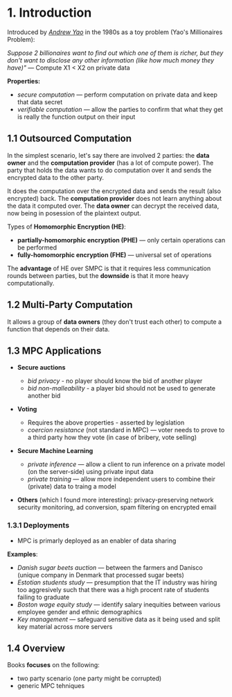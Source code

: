 # 1. Introduction

Introduced by [*Andrew Yao*](https://iiis.tsinghua.edu.cn/yao/) in the 1980s as a toy problem (Yao's Millionaires Problem):

*Suppose 2 billionaires want to find out which one of them is richer, but they don't want to disclose any other information (like how much money they have)"* &mdash; Compute X1 < X2 on private data

**Properties:**

- *secure computation* &mdash; perform computation on private data and keep that data secret
- *verifiable computation* &mdash; allow the parties to confirm that what they get is really the function output on their input

## 1.1 Outsourced Computation

In the simplest scenario, let's say there are involved 2 parties: the **data owner** and the **computation provider** (has a lot of compute power). The party that holds the data wants to do computation over it and sends the encrypted data to the other party.

It does the computation over the encrypted data and sends the result (also encrypted) back. The **computation provider** does not learn anything about the data it computed over. The **data owner** can decrypt the received data, now being in posession of the plaintext output.

Types of **Homomorphic Encryption (HE)**:

- **partially-homomorphic encryption (PHE)** &mdash; only certain operations can be performed
- **fully-homomorphic encryption (FHE)** &mdash; universal set of operations

The **advantage** of HE over SMPC is that it requires less communication rounds between parties, but the **downside** is that it more heavy computationally.

## 1.2 Multi-Party Computation

It allows a group of **data owners** (they don't trust each other) to compute a function that depends on their data.

## 1.3 MPC Applications

- **Secure auctions**
  - *bid privacy* - no player should know the bid of another player
  - *bid non-malleability* - a player bid should not be used to generate another bid

- **Voting**
  - Requires the above properties - asserted by legislation
  - *coercion resistance* (not standard in MPC) &mdash; voter needs to prove to a third party how they vote (in case of bribery, vote selling)

- **Secure Machine Learning**
  - *private inference* &mdash; allow a client to run inference on a private model (on the server-side) using private input data
  - *private training* &mdash; allow more independent users to combine their (private) data to traing a model

- **Others** (which I found more interesting): privacy-preserving network security monitoring, ad conversion, spam filtering on encrypted email

### 1.3.1 Deployments

- MPC is primarly deployed as an enabler of data sharing

**Examples**:

- *Danish sugar beets auction* &mdash; between the farmers and Danisco (unique company in Denmark that processed sugar beets)
- *Estotian students study* &mdash; presumption that the IT industry was hiring too aggresively such that there was a high procent rate of students failing to graduate
- *Boston wage equity study* &mdash; identify salary inequities between various employee gender and ethnic demographics
- *Key management* &mdash; safeguard sensitive data as it being used and split key material across more servers

## 1.4 Overview

Books **focuses** on the following:

- two party scenario (one party might be corrupted)
- generic MPC tehniques